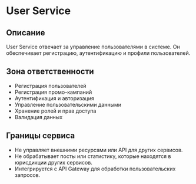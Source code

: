# User Service

## Описание
User Service отвечает за управление пользователями в системе. Он обеспечивает регистрацию, аутентификацию и профили пользователей.

## Зона ответственности
- Регистрация пользователей
- Регистрация промо-кампаний
- Аутентификация и авторизация
- Управление пользовательскими данными
- Хранение ролей и прав доступа
- Валидация данных

## Границы сервиса
- Не управляет внешними ресурсами или API для других сервисов.
- Не обрабатывает посты или статистику, которые находятся в юрисдикции других сервисов.
- Интегрируется с API Gateway для обработки пользовательских запросов.